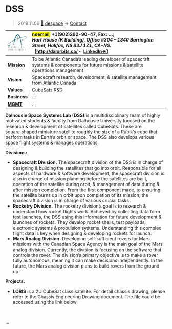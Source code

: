 # DSS
> 2019.11.06 [🚀](../../index/index.md) [despace](../index.md) → [Contact](../contact.md)

|[![](../f/con/d/dss_logo1_thumb.jpg)](../f/con/d/dss_logo1.png)|<mark>noemail</mark>, +1(902)292-90-47, Fax: …;<br> *Hart House (K Building), Office #304 – 1340 Barrington Street, Halifax, NS B3J 1Z1, CA-NS.*<br> 【<http://dalorbits.ca/>・ [LinkedIn ⎆](https://www.linkedin.com/company/dsslabs/)】|
|:--|:--|
|**Mission**|To be Atlantic Canada’s leading developer of spacecraft systems & components for future missions & satellite operations management|
|**Vision**|Spacecraft research, development, & satellite management from Atlantic Canada|
|**Values**|[CubeSats](../sc.md) R&D|
|**Business**|…|
|**[MGMT](../mgmt.md)**|…|

**Dalhousie Space Systems Lab (DSS)** is a multidisciplinary team of highly motivated students & faculty from Dalhousie University focused on the research & development of satellites called CubeSats. These are square‑shaped miniature satellite roughly the size of a Rubik’s cube that perform tasks in Earth’s orbit or space. The DSS also develops various space flight systems & manages operations.

**Divisions:**

   - **Spacecraft Division.** The spacecraft division of the DSS is in charge of designing & building the satellites that go into orbit. Responsible for all aspects of hardware & software development, the spacecraft division is also in charge of mission planning before the satellites are built, operation of the satellite during orbit, & management of data during & after mission completion. From the first component made, to ensuring the satellite burns up in orbit upon completion of its mission, the spacecraft division is in charge of various crucial tasks.
   - **Rocketry Division.** The rocketry division’s goal is to research & understand how rocket flights work. Achieved by collecting data form test launches, the DSS using this information for future development & launches of rockets. They develop rocket shells, test payloads, electronic systems & propulsion systems. Understanding this complex flight data is key when designing & developing rockets for launch.
   - **Mars Analog Division.** Developing self‑sufficient rovers for Mars missions with the Canadian Space Agency is the main goal of the Mars analog division. Currently, the division is focusing on the software that controls the rover. The division’s primary objective is to make a rover fully autonomous, meaning it can make decisions independently. In the future, the Mars analog division plans to build rovers from the ground up.

**Projects:**

   - **LORIS** is a 2U CubeSat class satellite. For detail chassis drawing, please refer to the Chassis Engineering Drawing document. The file could be accessed using the link below


<p style="page-break-after:always"> </p>

…
